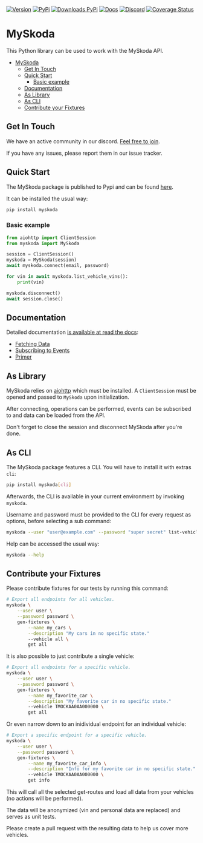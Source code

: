 [![Version](https://img.shields.io/github/v/release/skodaconnect/myskoda?include_prereleases)](https://github.com/skodaconnect/myskoda/releases)
[![PyPi](https://img.shields.io/pypi/v/myskoda?label=latest%20pypi)](https://pypi.org/project/myskoda/)
[![Downloads PyPi](https://img.shields.io/pypi/dm/myskoda)](https://pypi.org/project/myskoda/)
[![Docs](https://readthedocs.org/projects/myskoda/badge/?version=latest)](https://myskoda.readthedocs.io/en/latest/)
[![Discord](https://img.shields.io/discord/877164727636230184)](https://discord.gg/t7az2hSJXq)
[![Coverage Status](https://coveralls.io/repos/github/skodaconnect/myskoda/badge.svg)](https://coveralls.io/github/skodaconnect/myskoda)

# MySkoda

This Python library can be used to work with the MySkoda API.
<!-- TOC -->

- [MySkoda](#myskoda)
    - [Get In Touch](#get-in-touch)
    - [Quick Start](#quick-start)
        - [Basic example](#basic-example)
    - [Documentation](#documentation)
    - [As Library](#as-library)
    - [As CLI](#as-cli)
    - [Contribute your Fixtures](#contribute-your-fixtures)

<!-- /TOC -->

## Get In Touch

We have an active community in our discord. [Feel free to join](https://discord.gg/t7az2hSJXq).

If you have any issues, please report them in our issue tracker.

## Quick Start

The MySkoda package is published to Pypi and can be found [here](https://pypi.org/project/myskoda/).

It can be installed the usual way:

```sh
pip install myskoda
```

### Basic example

```python
from aiohttp import ClientSession
from myskoda import MySkoda

session = ClientSession()
myskoda = MySkoda(session)
await myskoda.connect(email, password)

for vin in await myskoda.list_vehicle_vins():
    print(vin)

myskoda.disconnect()
await session.close()
```

## Documentation

Detailed documentation [is available at read the docs](https://myskoda.readthedocs.io/en/latest/):
* [Fetching Data](https://myskoda.readthedocs.io/en/latest/fetching_data/)
* [Subscribing to Events](https://myskoda.readthedocs.io/en/latest/events/)
* [Primer](https://myskoda.readthedocs.io/en/latest/primer/)

## As Library

MySkoda relies on [aiohttp](https://pypi.org/project/aiohttp/) which must be installed.
A `ClientSession` must be opened and passed to `MySkoda` upon initialization.

After connecting, operations can be performed, events can be subscribed to and data can be loaded from the API.

Don't forget to close the session and disconnect MySkoda after you're done.

## As CLI

The MySkoda package features a CLI.
You will have to install it with extras `cli`:

```sh
pip install myskoda[cli]
```

Afterwards, the CLI is available in your current environment by invoking `myskoda`.

Username and password must be provided to the CLI for every request as options, before selecting a sub command:

```sh
myskoda --user "user@example.com" --password "super secret" list-vehicles
```

Help can be accessed the usual way:

```sh
myskoda --help
```

## Contribute your Fixtures

Please contribute fixtures for our tests by running this command:

```sh
# Export all endpoints for all vehicles.
myskoda \
    --user user \
    --password password \
    gen-fixtures \
        --name my_cars \
        --description "My cars in no specific state."
        --vehicle all \
        get all
```

It is also possible to just contribute a single vehicle:

```sh
# Export all endpoints for a specific vehicle.
myskoda \
    --user user \
    --password password \
    gen-fixtures \
        --name my_favorite_car \
        --description "My favorite car in no specific state."
        --vehicle TMOCKAA0AA000000 \
        get all
```

Or even narrow down to an inidividual endpoint for an individual vehicle:

```sh
# Export a specific endpoint for a specific vehicle.
myskoda \
    --user user \
    --password password \
    gen-fixtures \
        --name my_favorite_car_info \
        --description "Info for my favorite car in no specific state."
        --vehicle TMOCKAA0AA000000 \
        get info
```

This will call all the selected get-routes and load all data from your vehicles (no actions will be performed).

The data will be anonymized (vin and personal data are replaced) and serves as unit tests.

Please create a pull request with the resulting data to help us cover more vehicles.
